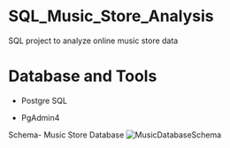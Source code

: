 # SQL_Music_Store_Analysis

SQL project to analyze online music store data
# Database and Tools

* Postgre SQL

* PgAdmin4

Schema- Music Store Database
![MusicDatabaseSchema](https://github.com/Sameer-ansarii/SQL_Music_Store_Analysis/assets/125865393/3d7a6a50-7e04-48e9-aa7e-c286a64bf777)
